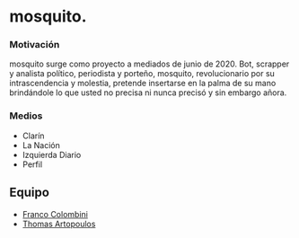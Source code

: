 # mosquito. 

### Motivación

mosquito surge como proyecto a mediados de junio de 2020. Bot, scrapper y analista político, periodista y porteño, mosquito, revolucionario por su intrascendencia y molestia, pretende insertarse en la palma de su mano brindándole lo que usted no precisa ni nunca precisó y sin embargo añora.

### Medios

* Clarín
* La Nación
* Izquierda Diario
* Perfil

## Equipo

* [Franco Colombini](https://github.com/frankeee)
* [Thomas Artopoulos](https://github.com/thomasartopoulos)

